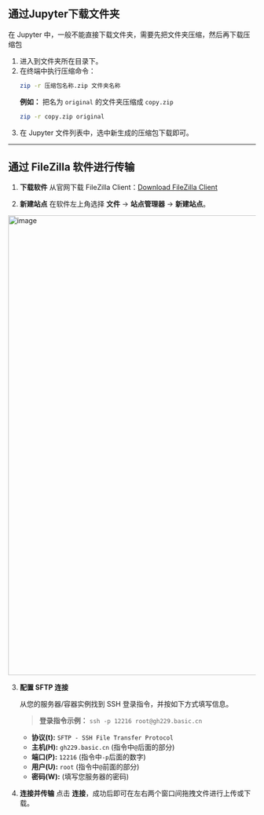 ## 通过Jupyter下载文件夹

在 Jupyter 中，一般不能直接下载文件夹，需要先把文件夹压缩，然后再下载压缩包
1.  进入到文件夹所在目录下。
2.  在终端中执行压缩命令：
    ```bash
    zip -r 压缩包名称.zip 文件夹名称
    ```
    **例如：** 把名为 `original` 的文件夹压缩成 `copy.zip`
    ```bash
    zip -r copy.zip original
    ```
3.  在 Jupyter 文件列表中，选中新生成的压缩包下载即可。

---

## 通过 FileZilla 软件进行传输

1.  **下载软件**
    从官网下载 FileZilla Client：[Download FileZilla Client](https://filezilla-project.org/download.php)

2.  **新建站点**
    在软件左上角选择 **文件** → **站点管理器** → **新建站点**。
<img width="1183" height="937" alt="image" src="https://github.com/user-attachments/assets/df76c300-401d-4add-afa3-45f81884e2e4" />

3.  **配置 SFTP 连接**
   
    从您的服务器/容器实例找到 SSH 登录指令，并按如下方式填写信息。

    > **登录指令示例：** `ssh -p 12216 root@gh229.basic.cn`

    *   **协议(t):** `SFTP - SSH File Transfer Protocol`
    *   **主机(H):** `gh229.basic.cn` (指令中`@`后面的部分)
    *   **端口(P):** `12216` (指令中`-p`后面的数字)
    *   **用户(U):** `root` (指令中`@`前面的部分)
    *   **密码(W):** (填写您服务器的密码)


5.  **连接并传输**
    点击 **连接**，成功后即可在左右两个窗口间拖拽文件进行上传或下载。
